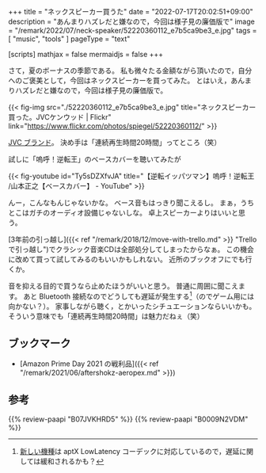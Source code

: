 +++
title = "ネックスピーカー買うた"
date =  "2022-07-17T20:02:51+09:00"
description = "あんまりハズレだと嫌なので，今回は様子見の廉価版で"
image = "/remark/2022/07/neck-speaker/52220360112_e7b5ca9be3_e.jpg"
tags = [ "music", "tools" ]
pageType = "text"

[scripts]
  mathjax = false
  mermaidjs = false
+++

さて，夏のボーナスの季節である。
私も微々たる金額ながら頂いたので，自分へのご褒美として，今回はネックスピーカーを買ってみた。
とはいえ，あんまりハズレだと嫌なので，今回は様子見の廉価版で。

{{< fig-img src="./52220360112_e7b5ca9be3_e.jpg" title="ネックスピーカー買った。JVCケンウッド | Flickr" link="https://www.flickr.com/photos/spiegel/52220360112/" >}}

[JVC ブランド](https://www.jvc.com/jp/accessory/lineup/sp-a10bt/)。
決め手は「連続再生時間20時間」ってところ（笑）

試しに「嗚呼！逆転王」のベースカバーを聴いてみたが

{{< fig-youtube id="Ty5sDZXfvJA" title="【逆転イッパツマン】嗚呼！逆転王 /山本正之【ベースカバー】 - YouTube" >}}

んー，こんなもんじゃないかな。
ベース音もはっきり聞こえるし。
まぁ，うちとこはガチのオーディオ設備じゃないしな。
卓上スピーカーよりはいいと思う。

[3年前の引っ越し]({{< ref "/remark/2018/12/move-with-trello.md" >}} "Trello で引っ越し")でクラシック音楽CDは全部処分してしまったからなぁ。
この機会に改めて買って試してみるのもいいかもしれない。
近所のブックオフにでも行くか。

音を抑える目的で買うなら止めたほうがいいと思う。
普通に周囲に聞こえます。
あと Bluetooth 接続なのでどうしても遅延が発生する[^u1]（のでゲーム用には向かない？）。
家事しながら聴く，とかいったシチュエーションならいいかも。
そういう意味でも「連続再生時間20時間」は魅力だねぇ（笑）

[^u1]: [新しい機種](https://www.amazon.co.jp/dp/B08SBVDVT5/?tag=baldandersinf-22&linkCode=ogi&th=1 "Amazon | JVCケンウッド SP-A7WT-W NAGARAKU ウェアラブルネックスピーカー ワイヤレス Bluetooth 約15時間連続再生 本体約83ｇ軽量設計 生活防水対応 ホワイト | 楽器・音響機器 | 楽器・音響機器")は aptX LowLatency コーデックに対応しているので，遅延に関しては緩和されるかも？

## ブックマーク

- [Amazon Prime Day 2021 の戦利品]({{< ref "/remark/2021/06/aftershokz-aeropex.md" >}})

## 参考

{{% review-paapi "B07JVKHRD5" %}} <!-- JVC ネックスピーカー -->
{{% review-paapi "B0009N2VDM" %}} <!-- ホルスト 組曲 惑星 -->
